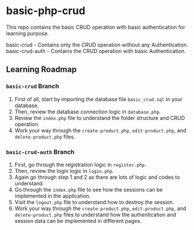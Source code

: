 # basic-php-crud
This repo contains the basic CRUD operation with basic authentication for learning purpose.

basic-crud - Contains only the CRUD operation without any Authentication.
basic-crud-auth - Contains the CRUD operation with basic Authentication.

## Learning Roadmap
### `basic-crud` Branch
1. First of all, start by importing the database file `basic_crud.sql` in your database.
2. Then, review the database connection logic in `database.php`.
3. Review the `index.php` file to understand the folder structure and CRUD operation.
4. Work your way through the `create-product.php`, `edit-product.php`, and `delete-product.php` files.

### `basic-crud-auth` Branch
1. First, go through the registration logic in `register.php`.
2. Then, review the login logic in `login.php`.
3. Again go through step 1 and 2 as there are lots of logic and codes to understand.
4. Go through the `index.php` file to see how the sessions can be implemented in the application.
5. Visit the `logout.php` file to understand how to destroy the session.
6. Work your way through the `create-product.php`, `edit-product.php`, and `delete-product.php` files to understand how the authentication and session data can be implemented in different pages.